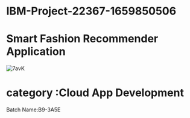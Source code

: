 # IBM-Project-22367-1659850506
#  Smart Fashion Recommender Application
![7avK](https://user-images.githubusercontent.com/113878825/203829423-bbfc98a3-9d98-403c-a623-1343328abb5b.gif)
# category :Cloud App Development
Batch Name:B9-3A5E

